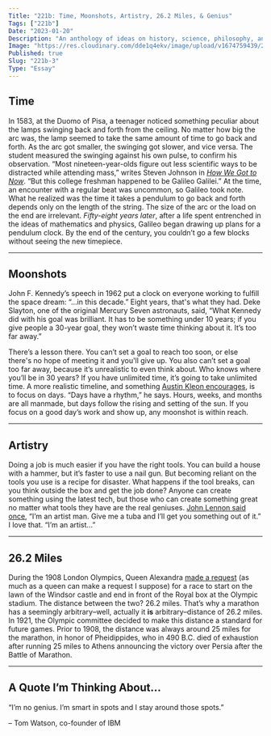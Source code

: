 ```yaml
---
Title: "221b: Time, Moonshots, Artistry, 26.2 Miles, & Genius"
Tags: ["221b"]
Date: "2023-01-20"
Description: "An anthology of ideas on history, science, philosophy, and more."
Image: "https://res.cloudinary.com/dde1q4ekv/image/upload/v1674759439/221b_OG_ifioi4.png"
Published: true
Slug: "221b-3"
Type: "Essay"
---
```

## Time

In 1583, at the Duomo of Pisa, a teenager noticed something peculiar about the lamps swinging back and forth from the ceiling. No matter how big the arc was, the lamp seemed to take the same amount of time to go back and forth. As the arc got smaller, the swinging got slower, and vice versa. The student measured the swinging against his own pulse, to confirm his observation. “Most nineteen-year-olds figure out less scientific ways to be distracted while attending mass,” writes Steven Johnson in *[How We Got to Now](https://a.co/d/9GrhfDD)*. “But this college freshman happened to be Galileo Galilei.” At the time, an encounter with a regular beat was uncommon, so Galileo took note. What he realized was the time it takes a pendulum to go back and forth depends only on the length of the string. The size of the arc or the load on the end are irrelevant. *Fifty-eight years later*, after a life spent entrenched in the ideas of mathematics and physics, Galileo began drawing up plans for a pendulum clock. By the end of the century, you couldn’t go a few blocks without seeing the new timepiece.

---

## Moonshots

John F. Kennedy’s speech in 1962 put a clock on everyone working to fulfill the space dream: “…in this decade.” Eight years, that's what they had. Deke Slayton, one of the original Mercury Seven astronauts, said, “What Kennedy did with his goal was brilliant. It has to be something under 10 years; if you give people a 30-year goal, they won’t waste time thinking about it. It’s too far away.”

There’s a lesson there. You can’t set a goal to reach too soon, or else there's no hope of meeting it and you'll give up. You also can’t set a goal too far away, because it’s unrealistic to even think about. Who knows where you’ll be in 30 years? If you have unlimited time, it’s going to take unlimited time. A more realistic timeline, and something [Austin Kleon encourages](https://austinkleon.com/2013/12/29/something-small-every-day/), is to focus on days. “Days have a rhythm,” he says. Hours, weeks, and months are all manmade, but days follow the rising and setting of the sun. If you focus on a good day’s work and show up, any moonshot is within reach.

---

## Artistry

Doing a job is much easier if you have the right tools. You can build a house with a hammer, but it’s faster to use a nail gun. But becoming reliant on the tools you use is a recipe for disaster. What happens if the tool breaks, can you think outside the box and get the job done? Anyone can create something using the latest tech, but those who can create something great no matter what tools they have are the real geniuses. [John Lennon said once](https://www.imaginepeace.com/archives/4385), “I’m an artist man. Give me a tuba and I’ll get you something out of it.” I love that. “I’m an artist…”

---

## 26.2 Miles

During the 1908 London Olympics, Queen Alexandra [made a request](https://www.history.com/news/why-is-a-marathon-26-2-miles) (as much as a queen can make a request I suppose) for a race to start on the lawn of the Windsor castle and end in front of the Royal box at the Olympic stadium. The distance between the two? 26.2 miles. That’s why a marathon has a seemingly arbitrary–well, actually it **is** arbitrary–distance of 26.2 miles. In 1921, the Olympic committee decided to make this distance a standard for future games. Prior to 1908, the distance was always around 25 miles for the marathon, in honor of Pheidippides, who in 490 B.C. died of exhaustion after running 25 miles to Athens announcing the victory over Persia after the Battle of Marathon.

---

## A Quote I’m Thinking About…

“I’m no genius. I’m smart in spots and I stay around those spots.”

– Tom Watson, co-founder of IBM